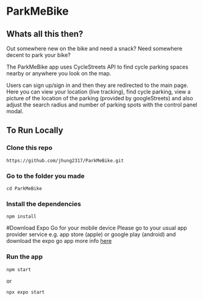 # ParkMeBike

## Whats all this then?

Out somewhere new on the bike and need a snack? Need somewhere decent to park your bike?

The ParkMeBike app uses CycleStreets API to find cycle parking spaces nearby or anywhere you look on the map.

Users can sign up/sign in and then they are redirected to the main page.  Here you can view your location (live tracking), find cycle parking, view a picture of the location of the parking (provided by googleStreets) and also adjust the search radius and number of parking spots with the control panel modal.  

## To Run Locally

### Clone this repo
```
https://github.com/jhung2317/ParkMeBike.git
```
### Go to the folder you made
```
cd ParkMeBike
```
### Install the dependencies
```
npm install
```
#Download Expo Go for your mobile device
Please go to your usual app provider service e.g. app store (apple) or google play (android) and download the expo go app more info [here](https://expo.dev/client)

### Run the app
```
npm start
```

or

```
npx expo start
```
